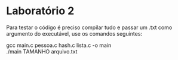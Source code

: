 # Laboratório 2

<p>Para testar o código é preciso compilar tudo e passar um .txt como argumento do executável, use os comandos seguintes:</p>

gcc main.c pessoa.c hash.c lista.c -o main <br>
./main TAMANHO arquivo.txt